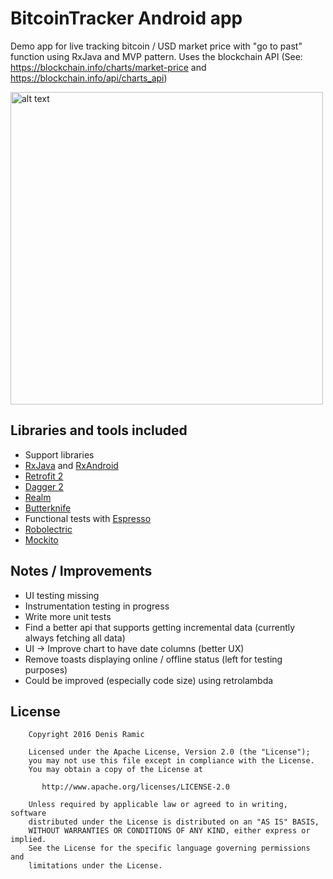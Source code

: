 # BitcoinTracker Android app
Demo app for live tracking bitcoin / USD market price with "go to past" function using RxJava and MVP pattern.
Uses the blockchain API (See: https://blockchain.info/charts/market-price and https://blockchain.info/api/charts_api)

<img src="https://github.com/ramden/BitcoinTrackerApp/raw/master/images/bitcointracker.png" alt="alt text" height="500">

## Libraries and tools included

- Support libraries
- [RxJava](https://github.com/ReactiveX/RxJava) and [RxAndroid](https://github.com/ReactiveX/RxAndroid) 
- [Retrofit 2](http://square.github.io/retrofit/)
- [Dagger 2](http://google.github.io/dagger/)
- [Realm](https://github.com/realm/realm-java)
- [Butterknife](https://github.com/JakeWharton/butterknife)
- Functional tests with [Espresso](https://code.google.com/p/android-test-kit/wiki/Espresso)
- [Robolectric](http://robolectric.org/)
- [Mockito](http://mockito.org/)

## Notes / Improvements

- UI testing missing
- Instrumentation testing in progress
- Write more unit tests
- Find a better api that supports getting incremental data (currently always fetching all data)
- UI -> Improve chart to have date columns (better UX)
- Remove toasts displaying online / offline status (left for testing purposes)
- Could be improved (especially code size) using retrolambda

## License

```
    Copyright 2016 Denis Ramic

    Licensed under the Apache License, Version 2.0 (the "License");
    you may not use this file except in compliance with the License.
    You may obtain a copy of the License at

       http://www.apache.org/licenses/LICENSE-2.0

    Unless required by applicable law or agreed to in writing, software
    distributed under the License is distributed on an "AS IS" BASIS,
    WITHOUT WARRANTIES OR CONDITIONS OF ANY KIND, either express or implied.
    See the License for the specific language governing permissions and
    limitations under the License.
```

